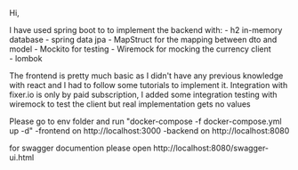 Hi,

I have used spring boot to to implement the backend with:
    - h2 in-memory database
    - spring data jpa
    - MapStruct for the mapping between dto and model
    - Mockito for testing
    - Wiremock for mocking the currency client  
    - lombok
    
The frontend is pretty much basic as I didn't have any previous knowledge with react and I had to follow some tutorials to implement it.
Integration with fixer.io is only by paid subscription, I added some integration testing with wiremock to test the client but real 
implementation gets no values

Please go to env folder and run "docker-compose -f docker-compose.yml up -d"
    -frontend on http://localhost:3000
    -backend on http://localhost:8080
    
for swagger documention please open http://localhost:8080/swagger-ui.html
